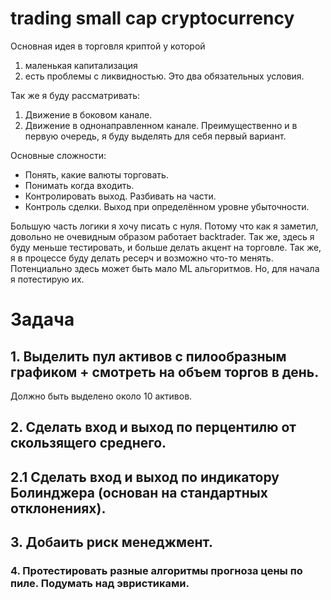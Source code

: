 # trading small cap cryptocurrency

Основная идея в торговля криптой у которой
1) маленькая капитализация
2) есть проблемы с ликвидностью.
Это два обязательных условия. 

Так же я буду рассматривать: 
1) Движение в боковом канале.
2) Движение в однонаправленном канале.
Преимущественно и в первую очередь, я буду выделять для себя первый вариант.

Основные сложности: 
- Понять, какие валюты торговать.
- Понимать когда входить.
- Контролировать выход. Разбивать на части.
- Контроль сделки. Выход при определённом уровне убыточности. 

Большую часть логики я хочу писать с нуля. Потому что как я заметил, довольно не очевидным образом работает backtrader. 
Так же, здесь я буду меньше тестировать, и больше делать акцент на торговле. 
Так же, я в процессе буду делать ресерч и возможно что-то менять. 
Потенциально здесь может быть мало ML альгоритмов. Но, для начала я потестирую их. 

# Задача 
## 1. Выделить пул активов с пилообразным графиком + смотреть на объем торгов в день.
Должно быть выделено около 10 активов. 
## 2. Сделать вход и выход по перцентилю от скользящего среднего.
## 2.1 Сделать вход и выход по индикатору Болинджера (основан на стандартных отклонениях).
## 3. Добаить риск менеджмент.

### 4. Протестировать разные алгоритмы прогноза цены по пиле. Подумать над эвристиками. 
